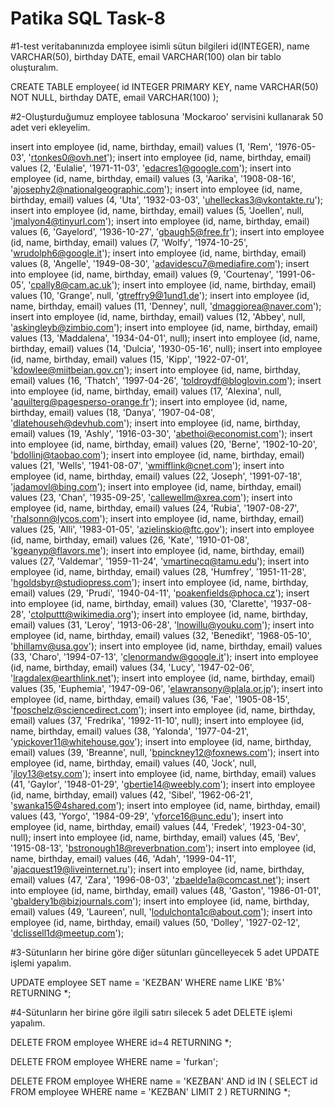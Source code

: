 # Patika SQL Task-8


#1-test veritabanınızda employee isimli sütun bilgileri id(INTEGER), name VARCHAR(50), birthday DATE, email VARCHAR(100) olan bir tablo oluşturalım.

CREATE TABLE employee(
    id INTEGER PRIMARY KEY,
    name VARCHAR(50) NOT NULL,
    birthday DATE,
    email VARCHAR(100)
);



#2-Oluşturduğumuz employee tablosuna 'Mockaroo' servisini kullanarak 50 adet veri ekleyelim.

insert into employee (id, name, birthday, email) values (1, 'Rem', '1976-05-03', 'rtonkes0@ovh.net');
insert into employee (id, name, birthday, email) values (2, 'Eulalie', '1971-11-03', 'edacres1@google.com');
insert into employee (id, name, birthday, email) values (3, 'Aarika', '1908-08-16', 'ajosephy2@nationalgeographic.com');
insert into employee (id, name, birthday, email) values (4, 'Uta', '1932-03-03', 'uhelleckas3@vkontakte.ru');
insert into employee (id, name, birthday, email) values (5, 'Joellen', null, 'jmalyon4@tinyurl.com');
insert into employee (id, name, birthday, email) values (6, 'Gayelord', '1936-10-27', 'gbaugh5@free.fr');
insert into employee (id, name, birthday, email) values (7, 'Wolfy', '1974-10-25', 'wrudolph6@google.it');
insert into employee (id, name, birthday, email) values (8, 'Angelle', '1949-08-30', 'adavidescu7@mediafire.com');
insert into employee (id, name, birthday, email) values (9, 'Courtenay', '1991-06-05', 'cpally8@cam.ac.uk');
insert into employee (id, name, birthday, email) values (10, 'Grange', null, 'gtreffry9@1und1.de');
insert into employee (id, name, birthday, email) values (11, 'Denney', null, 'dmaggiorea@naver.com');
insert into employee (id, name, birthday, email) values (12, 'Abbey', null, 'askingleyb@zimbio.com');
insert into employee (id, name, birthday, email) values (13, 'Maddalena', '1934-04-01', null);
insert into employee (id, name, birthday, email) values (14, 'Dulcia', '1930-05-16', null);
insert into employee (id, name, birthday, email) values (15, 'Kipp', '1922-07-01', 'kdowlee@miitbeian.gov.cn');
insert into employee (id, name, birthday, email) values (16, 'Thatch', '1997-04-26', 'toldroydf@bloglovin.com');
insert into employee (id, name, birthday, email) values (17, 'Alexina', null, 'aquilterg@pagesperso-orange.fr');
insert into employee (id, name, birthday, email) values (18, 'Danya', '1907-04-08', 'dlatehouseh@devhub.com');
insert into employee (id, name, birthday, email) values (19, 'Ashly', '1916-03-30', 'abethoi@economist.com');
insert into employee (id, name, birthday, email) values (20, 'Berne', '1902-10-20', 'bdollinj@taobao.com');
insert into employee (id, name, birthday, email) values (21, 'Wells', '1941-08-07', 'wmifflink@cnet.com');
insert into employee (id, name, birthday, email) values (22, 'Joseph', '1991-07-18', 'jadamovl@bing.com');
insert into employee (id, name, birthday, email) values (23, 'Chan', '1935-09-25', 'callewellm@xrea.com');
insert into employee (id, name, birthday, email) values (24, 'Rubia', '1907-08-27', 'rhalsonn@lycos.com');
insert into employee (id, name, birthday, email) values (25, 'Alli', '1983-01-05', 'azielinskio@ftc.gov');
insert into employee (id, name, birthday, email) values (26, 'Kate', '1910-01-08', 'kgeanyp@flavors.me');
insert into employee (id, name, birthday, email) values (27, 'Valdemar', '1959-11-24', 'vmartinecq@tamu.edu');
insert into employee (id, name, birthday, email) values (28, 'Humfrey', '1951-11-28', 'hgoldsbyr@studiopress.com');
insert into employee (id, name, birthday, email) values (29, 'Prudi', '1940-04-11', 'poakenfields@phoca.cz');
insert into employee (id, name, birthday, email) values (30, 'Clarette', '1937-08-28', 'ctolputtt@wikimedia.org');
insert into employee (id, name, birthday, email) values (31, 'Leroy', '1913-06-28', 'lnowillu@youku.com');
insert into employee (id, name, birthday, email) values (32, 'Benedikt', '1968-05-10', 'bhillamv@usa.gov');
insert into employee (id, name, birthday, email) values (33, 'Charo', '1994-07-13', 'clenormandw@google.it');
insert into employee (id, name, birthday, email) values (34, 'Lucy', '1947-02-06', 'lragdalex@earthlink.net');
insert into employee (id, name, birthday, email) values (35, 'Euphemia', '1947-09-06', 'elawransony@plala.or.jp');
insert into employee (id, name, birthday, email) values (36, 'Fae', '1905-08-15', 'fposchelz@sciencedirect.com');
insert into employee (id, name, birthday, email) values (37, 'Fredrika', '1992-11-10', null);
insert into employee (id, name, birthday, email) values (38, 'Yalonda', '1977-04-21', 'ypickover11@whitehouse.gov');
insert into employee (id, name, birthday, email) values (39, 'Breanne', null, 'bpinckney12@foxnews.com');
insert into employee (id, name, birthday, email) values (40, 'Jock', null, 'jloy13@etsy.com');
insert into employee (id, name, birthday, email) values (41, 'Gaylor', '1948-01-29', 'gbertie14@weebly.com');
insert into employee (id, name, birthday, email) values (42, 'Sibel', '1962-06-21', 'swanka15@4shared.com');
insert into employee (id, name, birthday, email) values (43, 'Yorgo', '1984-09-29', 'yforce16@unc.edu');
insert into employee (id, name, birthday, email) values (44, 'Fredek', '1923-04-30', null);
insert into employee (id, name, birthday, email) values (45, 'Bev', '1915-08-13', 'bstronough18@reverbnation.com');
insert into employee (id, name, birthday, email) values (46, 'Adah', '1999-04-11', 'ajacquest19@liveinternet.ru');
insert into employee (id, name, birthday, email) values (47, 'Zara', '1996-08-03', 'zbaelde1a@comcast.net');
insert into employee (id, name, birthday, email) values (48, 'Gaston', '1986-01-01', 'gbaldery1b@bizjournals.com');
insert into employee (id, name, birthday, email) values (49, 'Laureen', null, 'lodulchonta1c@about.com');
insert into employee (id, name, birthday, email) values (50, 'Dolley', '1927-02-12', 'dclissell1d@meetup.com');

#3-Sütunların her birine göre diğer sütunları güncelleyecek 5 adet UPDATE işlemi yapalım.


UPDATE employee
SET name = 'KEZBAN'
WHERE name LIKE 'B%'
RETURNING *;


#4-Sütunların her birine göre ilgili satırı silecek 5 adet DELETE işlemi yapalım.


DELETE FROM employee
WHERE id=4
RETURNING *;


DELETE FROM employee
WHERE name = 'furkan';


DELETE FROM employee
WHERE name = 'KEZBAN'
AND id IN (
    SELECT id FROM employee WHERE name = 'KEZBAN' LIMIT 2
)
RETURNING *;

